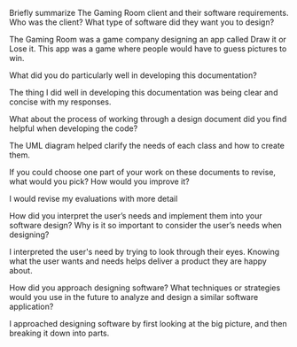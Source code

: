 Briefly summarize The Gaming Room client and their software requirements. Who was the client? What type of software did they want you to design?

The Gaming Room was a game company designing an app called Draw it or Lose it.  This app was a game where people would have to guess pictures to win.

What did you do particularly well in developing this documentation?

The thing I did well in developing this documentation was being clear and concise with my responses.

What about the process of working through a design document did you find helpful when developing the code?

The UML diagram helped clarify the needs of each class and how to create them.

If you could choose one part of your work on these documents to revise, what would you pick? How would you improve it?

I would revise my evaluations with more detail

How did you interpret the user’s needs and implement them into your software design? Why is it so important to consider the user’s needs when designing?

I interpreted the user's need by trying to look through their eyes.  Knowing what the user wants and needs helps deliver a product they are happy about.

How did you approach designing software? What techniques or strategies would you use in the future to analyze and design a similar software application?

I approached designing software by first looking at the big picture, and then breaking it down into parts.
